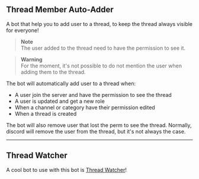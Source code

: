 ## Thread Member Auto-Adder

A bot that help you to add user to a thread, to keep the thread always visible for everyone!

> **Note**  
> The user added to the thread need to have the permission to see it.

> **Warning**  
> For the moment, it's not possible to do not mention the user when adding them to the thread.

The bot will automatically add user to a thread when: 
- A user join the server and have the permission to see the thread
- A user is updated and get a new role
- When a channel or category have their permission edited
- When a thread is created

The bot will also remove user that lost the perm to see the thread. Normally, discord will remove the user from the thread, but it's not always the case.

---

## Thread Watcher

A cool bot to use with this bot is [Thread Watcher](https://threadwatcher.xyz/)!
